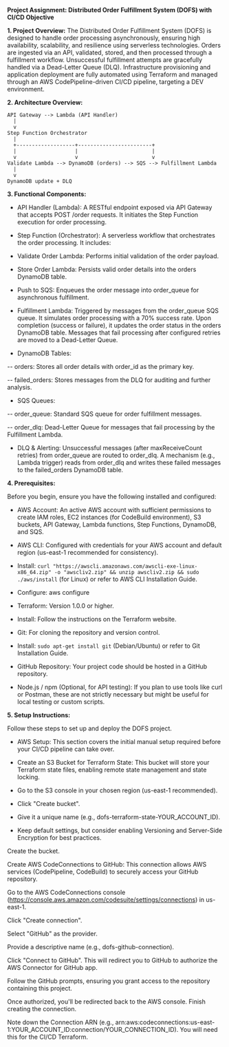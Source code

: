 **Project Assignment: Distributed Order Fulfillment System (DOFS) with CI/CD Objective**

**1. Project Overview:**
                The Distributed Order Fulfillment System (DOFS) is designed to handle order processing asynchronously, ensuring high availability, scalability, and resilience using serverless technologies. Orders are ingested via an API, validated, stored, and then processed through a fulfillment workflow. Unsuccessful fulfillment attempts are gracefully handled via a Dead-Letter Queue (DLQ). Infrastructure provisioning and application deployment are fully automated using Terraform and managed through an AWS CodePipeline-driven CI/CD pipeline, targeting a DEV environment.
   
**2. Architecture Overview:**
```
API Gateway --> Lambda (API Handler)
  |
  v
Step Function Orchestrator
  |
  +-------------------+------------------------+
  |                   |                        |
  v                   v                        v
Validate Lambda --> DynamoDB (orders) --> SQS --> Fulfillment Lambda
  |
  v
DynamoDB update + DLQ
```

**3. Functional Components:**

* API Handler (Lambda): A RESTful endpoint exposed via API Gateway that accepts POST /order requests. It initiates the Step Function execution for order processing.

* Step Function (Orchestrator): A serverless workflow that orchestrates the order processing. It includes:

* Validate Order Lambda: Performs initial validation of the order payload.

* Store Order Lambda: Persists valid order details into the orders DynamoDB table.

* Push to SQS: Enqueues the order message into order_queue for asynchronous fulfillment.

* Fulfillment Lambda: Triggered by messages from the order_queue SQS queue. It simulates order processing with a 70% success rate. Upon completion (success or failure), it updates the order status in the orders DynamoDB table. Messages that fail processing after configured retries are moved to a Dead-Letter Queue.

* DynamoDB Tables:

-- orders: Stores all order details with order_id as the primary key.

-- failed_orders: Stores messages from the DLQ for auditing and further analysis.

* SQS Queues:

-- order_queue: Standard SQS queue for order fulfillment messages.

-- order_dlq: Dead-Letter Queue for messages that fail processing by the Fulfillment Lambda.

* DLQ & Alerting: Unsuccessful messages (after maxReceiveCount retries) from order_queue are routed to order_dlq. A mechanism (e.g., Lambda trigger) reads from order_dlq and writes these failed messages to the failed_orders DynamoDB table.

**4. Prerequisites:**

Before you begin, ensure you have the following installed and configured:

* AWS Account: An active AWS account with sufficient permissions to create IAM roles, EC2 instances (for CodeBuild environment), S3 buckets, API Gateway, Lambda functions, Step Functions, DynamoDB, and SQS.

* AWS CLI: Configured with credentials for your AWS account and default region (us-east-1 recommended for consistency).

* Install: ```curl "https://awscli.amazonaws.com/awscli-exe-linux-x86_64.zip" -o "awscliv2.zip" && unzip awscliv2.zip && sudo ./aws/install``` (for Linux) or refer to AWS CLI Installation Guide.

* Configure: aws configure

* Terraform: Version 1.0.0 or higher.

* Install: Follow the instructions on the Terraform website.

* Git: For cloning the repository and version control.

* Install: ```sudo apt-get install git``` (Debian/Ubuntu) or refer to Git Installation Guide.

* GitHub Repository: Your project code should be hosted in a GitHub repository.

* Node.js / npm (Optional, for API testing): If you plan to use tools like curl or Postman, these are not strictly necessary but might be useful for local testing or custom scripts.

**5. Setup Instructions:**

Follow these steps to set up and deploy the DOFS project.

* AWS Setup: This section covers the initial manual setup required before your CI/CD pipeline can take over.

* Create an S3 Bucket for Terraform State:
This bucket will store your Terraform state files, enabling remote state management and state locking.

* Go to the S3 console in your chosen region (us-east-1 recommended).

* Click "Create bucket".

* Give it a unique name (e.g., dofs-terraform-state-YOUR_ACCOUNT_ID).

* Keep default settings, but consider enabling Versioning and Server-Side Encryption for best practices.

Create the bucket.

Create AWS CodeConnections to GitHub:
This connection allows AWS services (CodePipeline, CodeBuild) to securely access your GitHub repository.

Go to the AWS CodeConnections console (https://console.aws.amazon.com/codesuite/settings/connections) in us-east-1.

Click "Create connection".

Select "GitHub" as the provider.

Provide a descriptive name (e.g., dofs-github-connection).

Click "Connect to GitHub". This will redirect you to GitHub to authorize the AWS Connector for GitHub app.

Follow the GitHub prompts, ensuring you grant access to the repository containing this project.

Once authorized, you'll be redirected back to the AWS console. Finish creating the connection.

Note down the Connection ARN (e.g., arn:aws:codeconnections:us-east-1:YOUR_ACCOUNT_ID:connection/YOUR_CONNECTION_ID). You will need this for the CI/CD Terraform.
